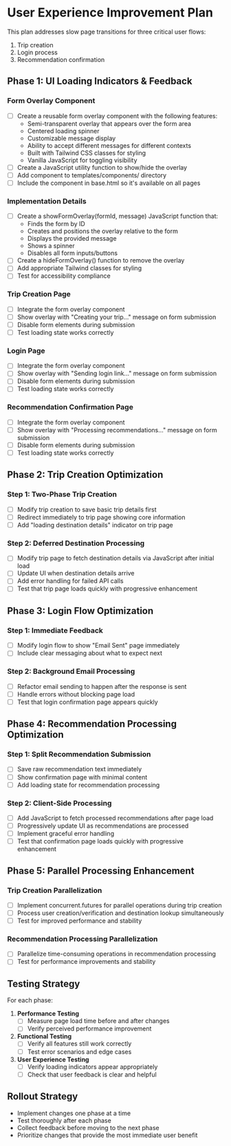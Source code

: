 # User Experience Improvement Plan

This plan addresses slow page transitions for three critical user flows:
1. Trip creation
2. Login process
3. Recommendation confirmation

## Phase 1: UI Loading Indicators & Feedback

### Form Overlay Component
- [ ] Create a reusable form overlay component with the following features:
  - Semi-transparent overlay that appears over the form area
  - Centered loading spinner
  - Customizable message display
  - Ability to accept different messages for different contexts
  - Built with Tailwind CSS classes for styling
  - Vanilla JavaScript for toggling visibility
- [ ] Create a JavaScript utility function to show/hide the overlay
- [ ] Add component to templates/components/ directory
- [ ] Include the component in base.html so it's available on all pages

### Implementation Details
- [ ] Create a showFormOverlay(formId, message) JavaScript function that:
  - Finds the form by ID
  - Creates and positions the overlay relative to the form
  - Displays the provided message
  - Shows a spinner
  - Disables all form inputs/buttons
- [ ] Create a hideFormOverlay() function to remove the overlay
- [ ] Add appropriate Tailwind classes for styling
- [ ] Test for accessibility compliance

### Trip Creation Page
- [ ] Integrate the form overlay component
- [ ] Show overlay with "Creating your trip..." message on form submission
- [ ] Disable form elements during submission
- [ ] Test loading state works correctly

### Login Page
- [ ] Integrate the form overlay component
- [ ] Show overlay with "Sending login link..." message on form submission
- [ ] Disable form elements during submission
- [ ] Test loading state works correctly

### Recommendation Confirmation Page  
- [ ] Integrate the form overlay component
- [ ] Show overlay with "Processing recommendations..." message on form submission
- [ ] Disable form elements during submission
- [ ] Test loading state works correctly

## Phase 2: Trip Creation Optimization

### Step 1: Two-Phase Trip Creation
- [ ] Modify trip creation to save basic trip details first
- [ ] Redirect immediately to trip page showing core information
- [ ] Add "loading destination details" indicator on trip page

### Step 2: Deferred Destination Processing
- [ ] Modify trip page to fetch destination details via JavaScript after initial load
- [ ] Update UI when destination details arrive
- [ ] Add error handling for failed API calls
- [ ] Test that trip page loads quickly with progressive enhancement

## Phase 3: Login Flow Optimization

### Step 1: Immediate Feedback
- [ ] Modify login flow to show "Email Sent" page immediately
- [ ] Include clear messaging about what to expect next

### Step 2: Background Email Processing
- [ ] Refactor email sending to happen after the response is sent
- [ ] Handle errors without blocking page load
- [ ] Test that login confirmation page appears quickly

## Phase 4: Recommendation Processing Optimization

### Step 1: Split Recommendation Submission
- [ ] Save raw recommendation text immediately
- [ ] Show confirmation page with minimal content
- [ ] Add loading state for recommendation processing

### Step 2: Client-Side Processing
- [ ] Add JavaScript to fetch processed recommendations after page load
- [ ] Progressively update UI as recommendations are processed
- [ ] Implement graceful error handling
- [ ] Test that confirmation page loads quickly with progressive enhancement

## Phase 5: Parallel Processing Enhancement

### Trip Creation Parallelization
- [ ] Implement concurrent.futures for parallel operations during trip creation
- [ ] Process user creation/verification and destination lookup simultaneously
- [ ] Test for improved performance and stability

### Recommendation Processing Parallelization
- [ ] Parallelize time-consuming operations in recommendation processing
- [ ] Test for performance improvements and stability

## Testing Strategy

For each phase:
1. **Performance Testing**
   - [ ] Measure page load time before and after changes
   - [ ] Verify perceived performance improvement

2. **Functional Testing**
   - [ ] Verify all features still work correctly
   - [ ] Test error scenarios and edge cases

3. **User Experience Testing**
   - [ ] Verify loading indicators appear appropriately
   - [ ] Check that user feedback is clear and helpful

## Rollout Strategy

- Implement changes one phase at a time
- Test thoroughly after each phase
- Collect feedback before moving to the next phase
- Prioritize changes that provide the most immediate user benefit 